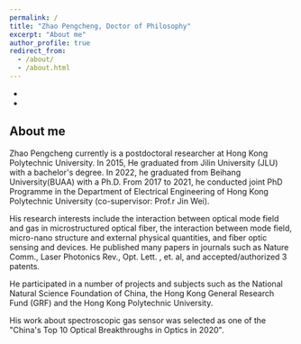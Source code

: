 ```yaml
---
permalink: /
title: "Zhao Pengcheng, Doctor of Philosophy"
excerpt: "About me"
author_profile: true
redirect_from: 
  - /about/
  - /about.html
---
```

-
-
About me
-
Zhao Pengcheng currently is a postdoctoral researcher at Hong Kong Polytechnic University. In 2015, He graduated from Jilin University (JLU) with a bachelor's degree. In 2022, he graduated from Beihang University(BUAA) with a Ph.D. From 2017 to 2021, he conducted joint PhD Programme in the Department of Electrical Engineering of Hong Kong Polytechnic University (co-supervisor: Prof.r Jin Wei). 

His research interests include the interaction between optical mode field and gas in microstructured optical fiber, the interaction between mode field, micro-nano structure and external physical quantities, and fiber optic sensing and devices. He published many papers in journals such as Nature Comm., Laser Photonics Rev., Opt. Lett. , et. al, and accepted/authorized 3 patents. 

He participated in a number of projects and subjects such as the National Natural Science Foundation of China, the Hong Kong General Research Fund (GRF) and the Hong Kong Polytechnic University. 

His work about spectroscopic gas sensor was selected as one of the "China's Top 10 Optical Breakthroughs in Optics in 2020".

